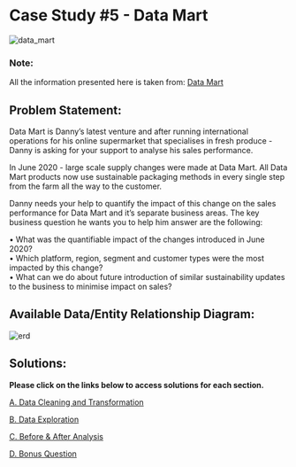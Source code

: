 # Case Study #5 - Data Mart

![data_mart](https://github.com/rakeshbangla41/8_Week_SQL_Challenge/assets/132288134/7621b9f1-be69-4ee6-ac9d-6a5683b820cd)

### Note: 
All the information presented here is taken from: [Data Mart](https://8weeksqlchallenge.com/case-study-5/)

## Problem Statement:

Data Mart is Danny’s latest venture and after running international operations for his online supermarket that specialises in fresh produce - Danny is asking for your support to analyse his sales performance.   

In June 2020 - large scale supply changes were made at Data Mart. All Data Mart products now use sustainable packaging methods in every single step from the farm all the way to the customer.   

Danny needs your help to quantify the impact of this change on the sales performance for Data Mart and it’s separate business areas.
The key business question he wants you to help him answer are the following:    


•	What was the quantifiable impact of the changes introduced in June 2020?   
•	Which platform, region, segment and customer types were the most impacted by this change?   
•	What can we do about future introduction of similar sustainability updates to the business to minimise impact on sales?   

## Available Data/Entity Relationship Diagram:

![erd](https://github.com/rakeshbangla41/8_Week_SQL_Challenge/assets/132288134/28bf8cca-f917-4dde-a17b-70430e75c861)


## Solutions:

**Please click on the links below to access solutions for each section.**


[A. Data Cleaning and Transformation](https://github.com/rakeshbangla41/8_Week_SQL_Challenge/blob/main/Case%20Study%20%235%20-%20Data%20Mart/A.%20Data%20Cleaning%20and%20Transformation.md)   

[B. Data Exploration](https://github.com/rakeshbangla41/8_Week_SQL_Challenge/blob/main/Case%20Study%20%235%20-%20Data%20Mart/B.%20Data%20Exploration.md)   

[C. Before & After Analysis](https://github.com/rakeshbangla41/8_Week_SQL_Challenge/blob/main/Case%20Study%20%235%20-%20Data%20Mart/C.%20Before%20%26%20After%20Analysis.md)  

[D. Bonus Question](https://github.com/rakeshbangla41/8_Week_SQL_Challenge/blob/main/Case%20Study%20%235%20-%20Data%20Mart/D.%20Bonus%20Question.md)    




